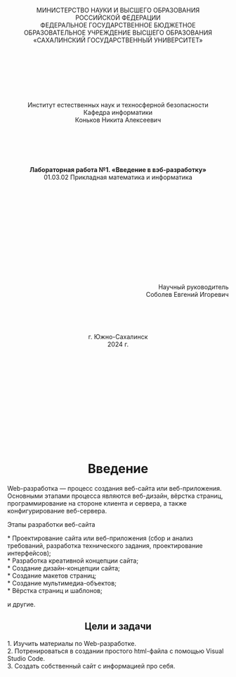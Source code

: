 <p align = "center">МИНИСТЕРСТВО НАУКИ И ВЫСШЕГО ОБРАЗОВАНИЯ<br>
РОССИЙСКОЙ ФЕДЕРАЦИИ<br>
ФЕДЕРАЛЬНОЕ ГОСУДАРСТВЕННОЕ БЮДЖЕТНОЕ<br>
ОБРАЗОВАТЕЛЬНОЕ УЧРЕЖДЕНИЕ ВЫСШЕГО ОБРАЗОВАНИЯ<br>
«САХАЛИНСКИЙ ГОСУДАРСТВЕННЫЙ УНИВЕРСИТЕТ»</p>
<br><br><br><br><br><br>
<p align = "center">Институт естественных наук и техносферной безопасности<br>Кафедра информатики<br>Коньков Никита Алексеевич</p>
<br><br><br>
<p align = "center"><br><strong>Лабораторная работа №1. «Введение в вэб-разработку»</strong><br>01.03.02 Прикладная математика и информатика</p>
<br><br><br><br><br><br><br><br><br><br><br><br>
<p align = "right">Научный руководитель<br>
Соболев Евгений Игоревич</p>
<br><br><br>
<p align = "center">г. Южно-Сахалинск<br>2024 г.</p>
<br><br><br><br><br><br><br><br><br><br><br><br>

<h1 align = "center">Введение</h1>
<p>Web-разработка — процесс создания веб-сайта или веб-приложения. Основными этапами процесса являются веб-дизайн, вёрстка страниц, программирование на стороне клиента и сервера, а также конфигурирование веб-сервера.</p>
<p font = "bold">Этапы разработки веб-сайта</p>
<p>* Проектирование сайта или веб-приложения (сбор и анализ требований, разработка технического задания, проектирование интерфейсов);<br>
* Разработка креативной концепции сайта;<br>
* Создание дизайн-концепции сайта;<br>
* Создание макетов страниц;<br>
* Создание мультимедиа-объектов;<br>
* Вёрстка страниц и шаблонов;</p>
<p>и другие.</p>
<h2 align = "center">Цели и задачи</h2>
<p>1. Изучить материалы по Web-разработке.<br>
2. Потренироваться в создании простого html-файла с помощью Visual Studio Code.<br>
3. Создать собственный сайт с информацией про себя.</p>
